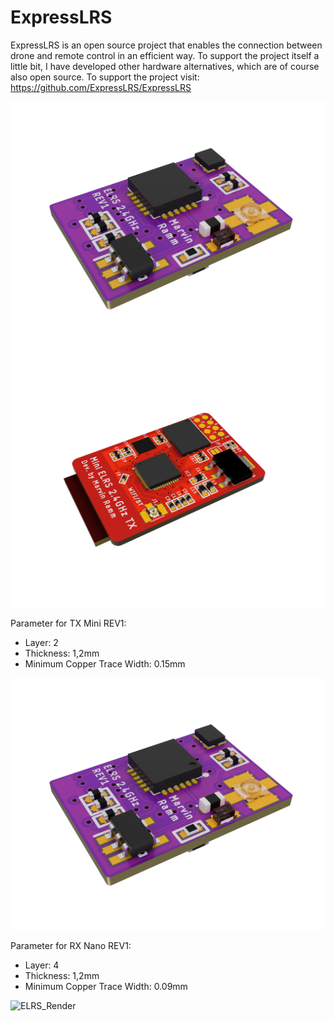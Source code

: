 # ExpressLRS

ExpressLRS is an open source project that enables the connection between drone and remote control in an efficient way. To support the project itself a little bit, I have developed other hardware alternatives, which are of course also open source. To support the project visit: https://github.com/ExpressLRS/ExpressLRS

![ELRS_Render](https://github.com/codemarv42/ExpressLRS/blob/main/ELRS%202.4GHz%20RX/Nano%20ELRS%202.4GHz%20RX/Nano%20ELRS%202.4GHz%20RX%20Render%201.png)
![ELRS_Render](https://github.com/codemarv42/ExpressLRS/blob/main/ELRS%202.4GHz%20TX/Mini%20ELRS%202.4GHz%20TX%20REV1/Mini%20ELRS%202.4GHz%20TX%20REV1%20Render2.PNG)

Parameter for TX Mini REV1:

- Layer: 2
- Thickness: 1,2mm
- Minimum Copper Trace Width: 0.15mm

![ELRS_Render](https://github.com/codemarv42/ExpressLRS/blob/main/ELRS%202.4GHz%20RX/Nano%20ELRS%202.4GHz%20RX/Nano%20ELRS%202.4GHz%20RX%20Render%201.png)

Parameter for RX Nano REV1:

- Layer: 4
- Thickness: 1,2mm
- Minimum Copper Trace Width: 0.09mm

![ELRS_Render](https://github.com/codemarv42/ExpressLRS/blob/main/ELRS%202.4GHz%20TX/Mini%20ELRS%202.4GHz%20TX%20REV1/Mini%20ELRS%202.4GHz%20TX%20REV1%20Real3.JPG)
